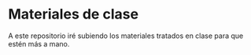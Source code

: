 # Materiales de clase


A este repositorio iré subiendo los materiales tratados en clase para que estén más a mano.

